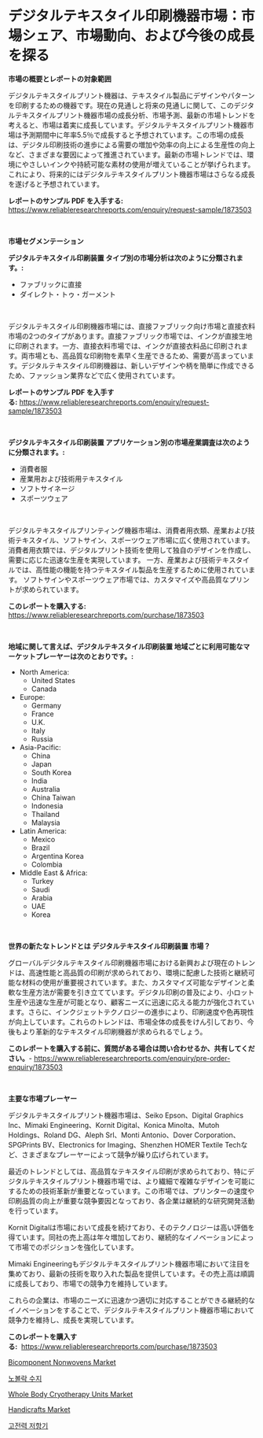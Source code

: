 <p><h1>デジタルテキスタイル印刷機器市場：市場シェア、市場動向、および今後の成長を探る</h1></p><p><strong>市場の概要とレポートの対象範囲</strong></p>
<p><p>デジタルテキスタイルプリント機器は、テキスタイル製品にデザインやパターンを印刷するための機器です。現在の見通しと将来の見通しに関して、このデジタルテキスタイルプリント機器市場の成長分析、市場予測、最新の市場トレンドを考えると、市場は着実に成長しています。デジタルテキスタイルプリント機器市場は予測期間中に年率5.5％で成長すると予想されています。この市場の成長は、デジタル印刷技術の進歩による需要の増加や効率の向上による生産性の向上など、さまざまな要因によって推進されています。最新の市場トレンドでは、環境にやさしいインクや持続可能な素材の使用が増えていることが挙げられます。これにより、将来的にはデジタルテキスタイルプリント機器市場はさらなる成長を遂げると予想されています。</p></p>
<p><strong>レポートのサンプル PDF を入手する:</strong> <a href="https://www.reliableresearchreports.com/enquiry/request-sample/1873503">https://www.reliableresearchreports.com/enquiry/request-sample/1873503</a></p>
<p>&nbsp;</p>
<p><strong>市場セグメンテーション</strong></p>
<p><strong>デジタルテキスタイル印刷装置 タイプ別の市場分析は次のように分類されます。:</strong></p>
<p><ul><li>ファブリックに直接</li><li>ダイレクト・トゥ・ガーメント</li></ul></p>
<p>&nbsp;</p>
<p><p>デジタルテキスタイル印刷機器市場には、直接ファブリック向け市場と直接衣料市場の2つのタイプがあります。直接ファブリック市場では、インクが直接生地に印刷されます。一方、直接衣料市場では、インクが直接衣料品に印刷されます。両市場とも、高品質な印刷物を素早く生産できるため、需要が高まっています。デジタルテキスタイル印刷機器は、新しいデザインや柄を簡単に作成できるため、ファッション業界などで広く使用されています。</p></p>
<p><strong>レポートのサンプル PDF を入手する:</strong>&nbsp;<a href="https://www.reliableresearchreports.com/enquiry/request-sample/1873503">https://www.reliableresearchreports.com/enquiry/request-sample/1873503</a></p>
<p>&nbsp;</p>
<p><strong> デジタルテキスタイル印刷装置 アプリケーション別の市場産業調査は次のように分類されます。:</strong></p>
<p><ul><li>消費者服</li><li>産業用および技術用テキスタイル</li><li>ソフトサイネージ</li><li>スポーツウェア</li></ul></p>
<p>&nbsp;</p>
<p><p>デジタルテキスタイルプリンティング機器市場は、消費者用衣類、産業および技術テキスタイル、ソフトサイン、スポーツウェア市場に広く使用されています。 消費者用衣類では、デジタルプリント技術を使用して独自のデザインを作成し、需要に応じた迅速な生産を実現しています。 一方、産業および技術テキスタイルでは、高性能の機能を持つテキスタイル製品を生産するために使用されています。 ソフトサインやスポーツウェア市場では、カスタマイズや高品質なプリントが求められています。</p></p>
<p><strong>このレポートを購入する:</strong>&nbsp; <a href="https://www.reliableresearchreports.com/purchase/1873503">https://www.reliableresearchreports.com/purchase/1873503</a></p>
<p>&nbsp;</p>
<p><strong>地域に関して言えば、デジタルテキスタイル印刷装置 地域ごとに利用可能なマーケットプレーヤーは次のとおりです。:</strong></p>
<p><ul>
    <li>
        North America:
        <ul>
            <li>United States</li>
            <li>Canada</li>
        </ul>
    </li>
    <li>
        Europe:
        <ul>
            <li>Germany</li>
            <li>France</li>
            <li>U.K.</li>
            <li>Italy</li>
            <li>Russia</li>
        </ul>
    </li>
    <li>
        Asia-Pacific:
        <ul>
            <li>China</li>
            <li>Japan</li>
            <li>South Korea</li>
            <li>India</li>
            <li>Australia</li>
            <li>China Taiwan</li>
            <li>Indonesia</li>
            <li>Thailand</li>
            <li>Malaysia</li>
        </ul>
    </li>
    <li>
        Latin America:
        <ul>
            <li>Mexico</li>
            <li>Brazil</li>
            <li>Argentina Korea</li>
            <li>Colombia</li>
        </ul>
    </li>
    <li>
        Middle East & Africa:
        <ul>
            <li>Turkey</li>
            <li>Saudi</li>
            <li>Arabia</li>
            <li>UAE</li>
            <li>Korea</li>
        </ul>
    </li>
    </ul></p>
<p>&nbsp;</p>
<p><strong>世界の新たなトレンドとは デジタルテキスタイル印刷装置 市場？</strong></p>
<p><p>グローバルデジタルテキスタイル印刷機器市場における新興および現在のトレンドは、高速性能と高品質の印刷が求められており、環境に配慮した技術と継続可能な材料の使用が重要視されています。また、カスタマイズ可能なデザインと柔軟な生産方法が需要を引き立てています。デジタル印刷の普及により、小ロット生産や迅速な生産が可能となり、顧客ニーズに迅速に応える能力が強化されています。さらに、インクジェットテクノロジーの進歩により、印刷速度や色再現性が向上しています。これらのトレンドは、市場全体の成長をけん引しており、今後もより革新的なテキスタイル印刷機器が求められるでしょう。</p></p>
<p><strong>このレポートを購入する前に、質問がある場合は問い合わせるか、共有してください。</strong>- <a href="https://www.reliableresearchreports.com/enquiry/pre-order-enquiry/1873503">https://www.reliableresearchreports.com/enquiry/pre-order-enquiry/1873503</a></p>
<p>&nbsp;</p>
<p><strong>主要な市場プレーヤー</strong></p>
<p><p>デジタルテキスタイルプリント機器市場は、Seiko Epson、Digital Graphics Inc、Mimaki Engineering、Kornit Digital、Konica Minolta、Mutoh Holdings、Roland DG、Aleph Srl、Monti Antonio、Dover Corporation、SPGPrints BV、Electronics for Imaging、Shenzhen HOMER Textile Techなど、さまざまなプレーヤーによって競争が繰り広げられています。</p><p>最近のトレンドとしては、高品質なテキスタイル印刷が求められており、特にデジタルテキスタイルプリント機器市場では、より繊細で複雑なデザインを可能にするための技術革新が重要となっています。この市場では、プリンターの速度や印刷品質の向上が重要な競争要因となっており、各企業は継続的な研究開発活動を行っています。</p><p>Kornit Digitalは市場において成長を続けており、そのテクノロジーは高い評価を得ています。同社の売上高は年々増加しており、継続的なイノベーションによって市場でのポジションを強化しています。</p><p>Mimaki Engineeringもデジタルテキスタイルプリント機器市場において注目を集めており、最新の技術を取り入れた製品を提供しています。その売上高は順調に成長しており、市場での競争力を維持しています。</p><p>これらの企業は、市場のニーズに迅速かつ適切に対応することができる継続的なイノベーションをすることで、デジタルテキスタイルプリント機器市場において競争力を維持し、成長を実現しています。</p></p>
<p><strong>このレポートを購入する:</strong>&nbsp;&nbsp;<a href="https://www.reliableresearchreports.com/purchase/1873503">https://www.reliableresearchreports.com/purchase/1873503</a></p>
<p><p><a href="https://frill-swim-3cd.notion.site/Bicomponent-Nonwovens-Market-Research-Report-Forecasted-for-Period-from-2024-2031-by-Market-Type--b0aa2bcd63394935be5118fced0901a8">Bicomponent Nonwovens Market</a></p><p><a href="https://medium.com/@christorpherpfannerstill5436/%EB%85%B8%EB%B3%BC%EB%9E%99-%EC%88%98%EC%A7%80-%EC%8B%9C%EC%9E%A5-%EB%B6%84%EC%84%9D-%EA%B7%B8%EC%9D%98-cagr-%EC%8B%9C%EC%9E%A5-%EC%84%B8%EB%B6%84%ED%99%94-%EB%B0%8F-%EA%B8%80%EB%A1%9C%EB%B2%8C-%EC%82%B0%EC%97%85-%EA%B0%9C%EC%9A%94-65c612524b34">노볼락 수지</a></p><p><a href="https://issuu.com/reportprime-2/docs/whole-body-cryotherapy-units-market-size-2030.pptx">Whole Body Cryotherapy Units Market</a></p><p><a href="https://github.com/RichRobinson5/Market-Research-Report-List-4/blob/main/handicrafts-market.md">Handicrafts Market</a></p><p><a href="https://github.com/vs2869dizt0/Market-Research-Report-List-1/blob/main/93968962289.md">고전력 저항기</a></p></p>